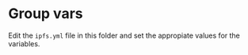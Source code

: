 # Group vars

Edit the `ipfs.yml` file in this folder and set the appropiate values for the variables.
